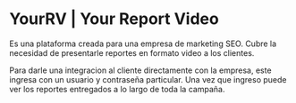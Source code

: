 # YourRV | Your Report Video
Es una plataforma creada para una empresa de marketing SEO. Cubre la necesidad de presentarle reportes en formato video a los clientes.

Para darle una integracion al cliente directamente con la empresa, este ingresa con un usuario y contraseña particular.
Una vez que ingreso puede ver los reportes entregados a lo largo de toda la campaña.


